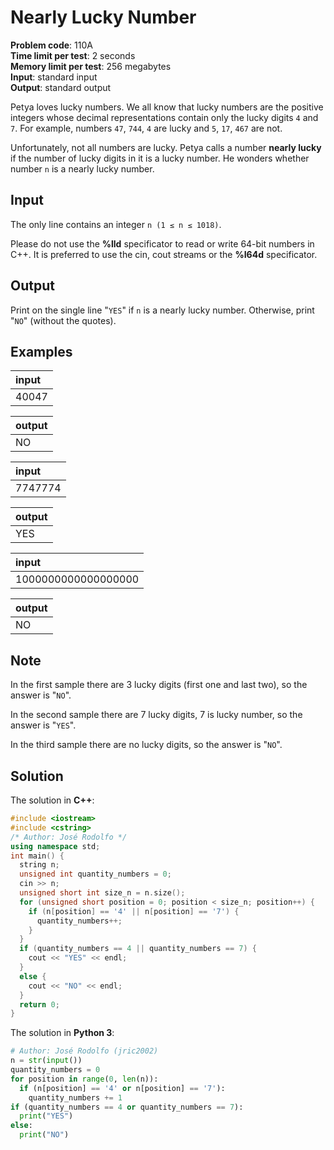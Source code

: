 # Nearly Lucky Number
**Problem code**: 110A  
**Time limit per test**: 2 seconds  
**Memory limit per test**: 256 megabytes  
**Input**: standard input  
**Output**: standard output  

Petya loves lucky numbers. We all know that lucky numbers are the positive integers whose decimal representations contain only the lucky digits `4` and `7`. For example, numbers `47`, `744`, `4` are lucky and `5`, `17`, `467` are not.

Unfortunately, not all numbers are lucky. Petya calls a number **nearly lucky** if the number of lucky digits in it is a lucky number. He wonders whether number `n` is a nearly lucky number.

## Input
The only line contains an integer `n (1 ≤ n ≤ 1018)`.

Please do not use the **%lld** specificator to read or write 64-bit numbers in С++. It is preferred to use the cin, cout streams or the **%I64d** specificator.

## Output
Print on the single line "`YES`" if `n` is a nearly lucky number. Otherwise, print "`NO`" (without the quotes).

## Examples
| input |
| :--- |
| 40047 |

| output |
| :--- |
| NO |

| input |
| :--- |
| 7747774 |

| output |
| :--- |
| YES |

| input |
| :--- |
| 1000000000000000000 |

| output |
| :--- |
| NO |

## Note
In the first sample there are 3 lucky digits (first one and last two), so the answer is "`NO`".

In the second sample there are 7 lucky digits, 7 is lucky number, so the answer is "`YES`".

In the third sample there are no lucky digits, so the answer is "`NO`".

## Solution
The solution in **C++**:
```cpp
#include <iostream>
#include <cstring>
/* Author: José Rodolfo */
using namespace std;
int main() {
  string n;
  unsigned int quantity_numbers = 0;
  cin >> n;
  unsigned short int size_n = n.size();
  for (unsigned short position = 0; position < size_n; position++) {
    if (n[position] == '4' || n[position] == '7') {
      quantity_numbers++;
    }
  }
  if (quantity_numbers == 4 || quantity_numbers == 7) {
    cout << "YES" << endl;
  }
  else {
    cout << "NO" << endl;
  }
  return 0;
}
```

The solution in **Python 3**:
```python
# Author: José Rodolfo (jric2002)
n = str(input())
quantity_numbers = 0
for position in range(0, len(n)):
  if (n[position] == '4' or n[position] == '7'):
    quantity_numbers += 1
if (quantity_numbers == 4 or quantity_numbers == 7):
  print("YES")
else:
  print("NO")
```